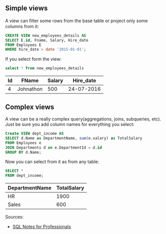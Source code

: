 ## Simple views
A view can ﬁlter some rows from the base table or project only some columns from it:

```sql
CREATE VIEW new_employees_details AS
SELECT E.id, Fname, Salary, Hire_date
FROM Employees E
WHERE hire_date > date '2015-01-01';
```
If you select form the view:
```sql
select * from new_employees_details
```
| Id  | FName       | Salary | Hire_date    |
|-----|-------------|--------|--------------|
| 4   | Johnathon   | 500    | 24-07-2016   |

## Complex views
A view can be a really complex query(aggregations, joins, subqueries, etc). Just be sure you add column names for
everything you select:

```sql
Create VIEW dept_income AS
SELECT d.Name as DepartmentName, sum(e.salary) as TotalSalary
FROM Employees e
JOIN Departments d on e.DepartmentId = d.id
GROUP BY d.Name;
```
Now you can select from it as from any table:
```sql
SELECT *
FROM dept_income;
```

| DepartmentName | TotalSalary |
|----------------|-------------|
| HR             | 1900        |
| Sales          | 600         |

Sources:
* [SQL Notes for Professionals](https://goalkicker.com/SQLBook)